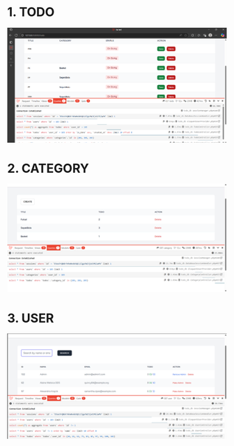 # 1. TODO
![alt text](screenshot/tugas9/7.png)
# 2. CATEGORY
![alt text](screenshot/tugas9/9.png)
# 3. USER
![alt text](screenshot/tugas9/8.png)